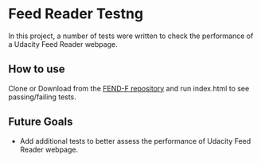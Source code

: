 # Feed Reader Testng
In this project, a number of tests were written to check the performance of a Udacity Feed Reader webpage.

## How to use

Clone or Download from the [FEND-F repository](https://github.com/kwonjh90/FEND-FeedReaderTesting/) and run index.html to see passing/failing tests.

## Future Goals
* Add additional tests to better assess the performance of Udacity Feed Reader webpage.
